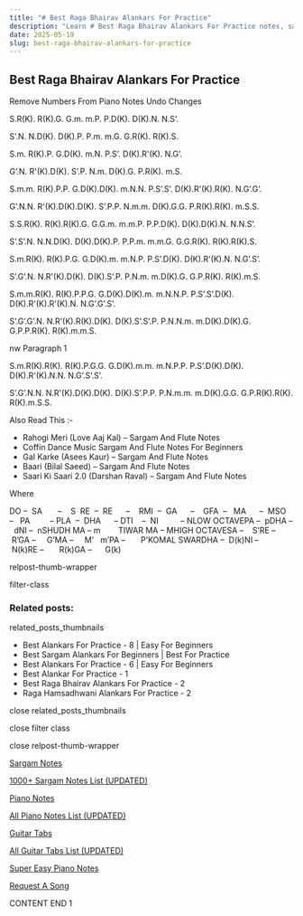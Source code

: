 ```yaml
---
title: "# Best Raga Bhairav Alankars For Practice"
description: "Learn # Best Raga Bhairav Alankars For Practice notes, sargam, harmonium notations and flute notes. Easy step-by-step tutorial for beginners."
date: 2025-05-19
slug: best-raga-bhairav-alankars-for-practice
---
```


## Best Raga Bhairav Alankars For Practice

Remove Numbers From Piano Notes
Undo Changes



S.R(K). R(K).G. G.m. m.P. P.D(K). D(K).N. N.S’.

S’.N. N.D(K). D(K).P. P.m. m.G. G.R(K). R(K).S.



S.m. R(K).P. G.D(K). m.N. P.S’. D(K).R'(K). N.G’.

G’.N. R'(K).D(K). S’.P. N.m. D(K).G. P.R(K). m.S.



S.m.m. R(K).P.P. G.D(K).D(K). m.N.N. P.S’.S’. D(K).R'(K).R(K). N.G’.G’.

G’.N.N. R'(K).D(K).D(K). S’.P.P. N.m.m. D(K).G.G. P.R(K).R(K). m.S.S.



S.S.R(K). R(K).R(K).G. G.G.m. m.m.P. P.P.D(K). D(K).D(K).N. N.N.S’.

S’.S’.N. N.N.D(K). D(K).D(K).P. P.P.m. m.m.G. G.G.R(K). R(K).R(K).S.



S.m.R(K). R(K).P.G. G.D(K).m. m.N.P. P.S’.D(K). D(K).R'(K).N. N.G’.S’.

S’.G’.N. N.R'(K).D(K). D(K).S’.P. P.N.m. m.D(K).G. G.P.R(K). R(K).m.S.



S.m.m.R(K). R(K).P.P.G. G.D(K).D(K).m. m.N.N.P. P.S’.S’.D(K). D(K).R'(K).R'(K).N. N.G’.G’.S’.

S’.G’.G’.N. N.R'(K).R(K).D(K). D(K).S’.S’.P. P.N.N.m. m.D(K).D(K).G. G.P.P.R(K). R(K).m.m.S.

nw Paragraph 1



S.m.R(K).R(K). R(K).P.G.G. G.D(K).m.m. m.N.P.P. P.S’.D(K).D(K). D(K).R'(K).N.N. N.G’.S’.S’.

S’.G’.N.N. N.R'(K).D(K).D(K). D(K).S’.P.P. P.N.m.m. m.D(K).G.G. G.P.R(K).R(K). R(K).m.S.S.





Also Read This :-



* Rahogi Meri (Love Aaj Kal) – Sargam And Flute Notes
* Coffin Dance Music Sargam And Flute Notes For Beginners
* Gal Karke (Asees Kaur) – Sargam And Flute Notes
* Baari (Bilal Saeed) – Sargam And Flute Notes
* Saari Ki Saari 2.0 (Darshan Raval) – Sargam And Flute Notes

Where



DO –  SA       –    S  RE  –  RE      –    RMI  –  GA      –    GFA  –   MA      –  MSO  –   PA         – PLA  –  DHA      – DTI    –  NI          – NLOW OCTAVEPA –  pDHA –  dNI –  nSHUDH MA – m        TIWAR MA – MHIGH OCTAVESA –    S’RE –     R’GA –     G’MA –     M’   m’PA –       P’KOMAL SWARDHA –  D(k)NI –       N(k)RE –       R(k)GA –      G(k)



relpost-thumb-wrapper

filter-class

### Related posts:

related_posts_thumbnails

* Best Alankars For Practice - 8 | Easy For Beginners
* Best Sargam Alankars For Beginners | Best For Practice
* Best Alankars For Practice - 6 | Easy For Beginners
* Best Alankar For Practice - 1
* Best Raga Bhairav Alankars For Practice - 2
* Raga Hamsadhwani Alankars For Practice - 2

close related_posts_thumbnails

close filter class

close relpost-thumb-wrapper

[Sargam Notes](https://www.notationsworld.com/sargam-notes.html)

[1000+ Sargam Notes List (UPDATED)](https://www.notationsworld.com/all-songs-list-sargam-notes.html)

[Piano Notes](https://www.notationsworld.com/piano-notes.html)

[All Piano Notes List (UPDATED)](https://www.notationsworld.com/all-songs-list-piano-notes.html)

[Guitar Tabs](https://www.notationsworld.com/guitar-tabs.html)

[All Guitar Tabs List (UPDATED)](https://www.notationsworld.com/all-songs-list-guitar-tabs.html)

[Super Easy Piano Notes](https://studywall.in/)

[Request A Song](https://www.notationsworld.com/request-a-song.html)

CONTENT END 1

